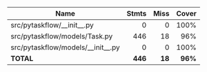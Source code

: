 | Name                                  |    Stmts |     Miss |   Cover |
|-------------------------------------- | -------: | -------: | ------: |
| src/pytaskflow/\_\_init\_\_.py        |        0 |        0 |    100% |
| src/pytaskflow/models/Task.py         |      446 |       18 |     96% |
| src/pytaskflow/models/\_\_init\_\_.py |        0 |        0 |    100% |
|                             **TOTAL** |  **446** |   **18** | **96%** |
